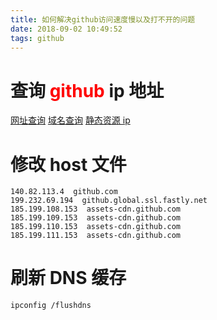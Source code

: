 ```yaml
---
title: 如何解决github访问速度慢以及打不开的问题
date: 2018-09-02 10:49:52
tags: github
---
```


# 查询 <font color=Red>github</font> ip 地址

[网址查询](https://github.com.ipaddress.com/)
[域名查询](https://fastly.net.ipaddress.com/github.global.ssl.fastly.net)
[静态资源 ip](https://github.com.ipaddress.com/assets-cdn.github.com)

# 修改 host 文件

```
140.82.113.4  github.com
199.232.69.194  github.global.ssl.fastly.net
185.199.108.153  assets-cdn.github.com
185.199.109.153  assets-cdn.github.com
185.199.110.153  assets-cdn.github.com
185.199.111.153  assets-cdn.github.com
```

<!--more-->

# 刷新 DNS 缓存

```
ipconfig /flushdns
```
